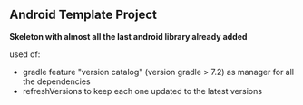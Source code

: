 ## Android Template Project


**Skeleton with almost all the last android library already added**

used of:
- gradle feature "version catalog" (version gradle > 7.2) as manager for all the dependencies
- refreshVersions to keep each one updated to the latest versions
